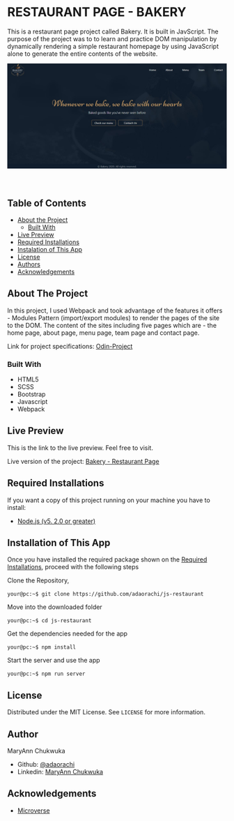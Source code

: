 # RESTAURANT PAGE - BAKERY

This is a restaurant page project called Bakery. It is built in JavScript. The purpose of the project was to to learn and practice DOM manipulation by dynamically rendering a simple restaurant homepage by using JavaScript alone to generate the entire contents of the website.

<div align="center">
  <img src="images/screenshots.jpg" alt="screenshot">
</div>
<br><br>

## Table of Contents

* [About the Project](#about-the-project)
  * [Built With](#built-with)
* [Live Preview](#live-preview)
* [Required Installations](#required-installations)
* [Instalation of This App](#instalation)
* [License](#license)
* [Authors](#authors)
* [Acknowledgements](#acknowledgements)

<!-- ABOUT THE PROJECT -->
## About The Project
In this project, I used Webpack and took advantage of the features it offers - Modules Pattern (import/export modules) to render the pages of the site to the DOM. The content of the sites including five pages which are - the home page, about page, menu page, team page and contact page.


Link for project specifications: [Odin-Project](https://www.theodinproject.com/courses/javascript/lessons/restaurant-page)


### Built With

*   HTML5
*   SCSS
*   Bootstrap
*   Javascript
*   Webpack

<!-- LIVE PREVIEW -->
## Live Preview

This is the link to the live preview. Feel free to visit.<br>

Live version of the project: [Bakery - Restaurant Page](https://raw.githack.com/adaorachi/js-restaurant/restaurant_page/dist/index.html)<br>


<!-- REQUIRED INSTALLATION -->
## Required Installations

<p>If you want a copy of this project running on your machine you have to install:</p>

* <a href="https://nodejs.org/en/">Node.js (v5. 2.0 or greater)</a>

<!-- INSTALLATION -->
## Installation of This App

Once you have installed the required package shown on the [Required Installations](#required-installations), proceed with the following steps

Clone the Repository,

```Shell
your@pc:~$ git clone https://github.com/adaorachi/js-restaurant
```

Move into the downloaded folder

```Shell
your@pc:~$ cd js-restaurant
```

Get the dependencies needed for the app

```Shell
your@pc:~$ npm install
```

Start the server and use the app

```Shell
your@pc:~$ npm run server
```

<!-- LICENSE -->
## License

Distributed under the MIT License. See `LICENSE` for more information.


<!-- CONTACT -->
## Author

 MaryAnn Chukwuka
 - Github: [@adaorachi](https://github.com/adaorachi)
 - Linkedin: [MaryAnn Chukwuka](https://www.linkedin.com/in/adaorachi/)

<!-- ACKNOWLEDGEMENTS -->
## Acknowledgements

* [Microverse](https://www.microverse.org/)
